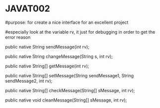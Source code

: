 
# JAVAT002

#purpose: for create a nice interface for an excellent project

#especially look at the variable rv, it just for debugging in order to get the error reason

public native String sendMessage(int rv);

public native String changeMessage(String s, int rv);

public native String[] getMessage(int rv);

public native String[] setMessage(String sendMessage1, String sendMessage2, int rv);

public native String[] checkMessage(String[] sMessage, int rv);

public native void cleanMessage(String[] sMessage, int rv);

